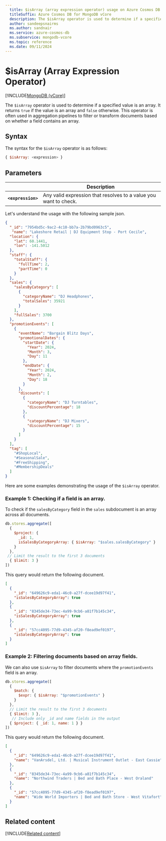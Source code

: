 ```yaml
---
  title: $isArray (array expression operator) usage on Azure Cosmos DB for MongoDB vCore
  titleSuffix: Azure Cosmos DB for MongoDB vCore
  description: The $isArray operator is used to determine if a specified value is an array. 
  author: sandeepsnairms
  ms.author: sandnair
  ms.service: azure-cosmos-db
  ms.subservice: mongodb-vcore
  ms.topic: reference
  ms.date: 09/11/2024
---
```


# $isArray (Array Expression Operator)

[!INCLUDE[MongoDB (vCore)](~/reusable-content/ce-skilling/azure/includes/cosmos-db/includes/appliesto-mongodb-vcore.md)]

The `$isArray` operator is used to determine if a specified value is an array. It returns `true` if the value is an array and `false` otherwise. This operator is often used in aggregation pipelines to filter or transform documents based on whether a field contains an array.

## Syntax

The syntax for the `$isArray` operator is as follows:

```javascript
{ $isArray: <expression> }
```

## Parameters

| | Description |
| --- | --- |
| **`<expression>`**| Any valid expression that resolves to a value you want to check.|


Let's understand the usage with the following sample json.
```json
{
  "_id": "7954bd5c-9ac2-4c10-bb7a-2b79bd0963c5",
   "name": "Lakeshore Retail | DJ Equipment Stop - Port Cecile",
  "location": {
    "lat": 60.1441,
    "lon": -141.5012
  },
  "staff": {
    "totalStaff": {
      "fullTime": 2,
      "partTime": 0
    }
  },
  "sales": {
    "salesByCategory": [
      {
        "categoryName": "DJ Headphones",
        "totalSales": 35921
      }
    ],
    "fullSales": 3700
  },
  "promotionEvents": [
    {
      "eventName": "Bargain Blitz Days",
      "promotionalDates": {
        "startDate": {
          "Year": 2024,
          "Month": 3,
          "Day": 11
        },
        "endDate": {
          "Year": 2024,
          "Month": 2,
          "Day": 18
        }
      },
      "discounts": [
        {
          "categoryName": "DJ Turntables",
          "discountPercentage": 18
        },
        {
          "categoryName": "DJ Mixers",
          "discountPercentage": 15
        }
      ]
    }
  ],
  "tag": [
    "#ShopLocal",
    "#SeasonalSale",
    "#FreeShipping",
    "#MembershipDeals"
  ]
}
```

Here are some examples demonstrating the usage of the `$isArray` operator.

### Example 1: Checking if a field is an array.

To check if the `salesByCategory` field in the `sales` subdocument is an array across all documents.

```javascript
db.stores.aggregate([
  {
    $project: {
      _id: 1,
      isSalesByCategoryArray: { $isArray: "$sales.salesByCategory" }
    }
  },
 // Limit the result to the first 3 documents
  { $limit: 3 } 
])
```
This query would return the following document.

```json
[
  {
    "_id": "649626c9-eda1-46c0-a27f-dcee19d97f41",
    "isSalesByCategoryArray": true
  },
  {
    "_id": "8345de34-73ec-4a99-9cb6-a81f7b145c34",
    "isSalesByCategoryArray": true
  },
  {
    "_id": "57cc4095-77d9-4345-af20-f8ead9ef0197",
    "isSalesByCategoryArray": true
  }
]
```



### Example 2: Filtering documents based on array fields.

We can also use `$isArray` to filter documents where the `promotionEvents` field is an array.

```javascript
db.stores.aggregate([
  {
    $match: {
      $expr: { $isArray: "$promotionEvents" }
    }
  },
  // Limit the result to the first 3 documents
  { $limit: 3 },
   // Include only _id and name fields in the output 
  { $project: { _id: 1, name: 1 } }    
])
```

This query would return the following document.

```json
[
  {
    "_id": "649626c9-eda1-46c0-a27f-dcee19d97f41",
    "name": "VanArsdel, Ltd. | Musical Instrument Outlet - East Cassie"
  },
  {
    "_id": "8345de34-73ec-4a99-9cb6-a81f7b145c34",
    "name": "Northwind Traders | Bed and Bath Place - West Oraland"
  },
  {
    "_id": "57cc4095-77d9-4345-af20-f8ead9ef0197",
    "name": "Wide World Importers | Bed and Bath Store - West Vitafort"
  }
]

```
## Related content
[!INCLUDE[Related content](../includes/related-content.md)]